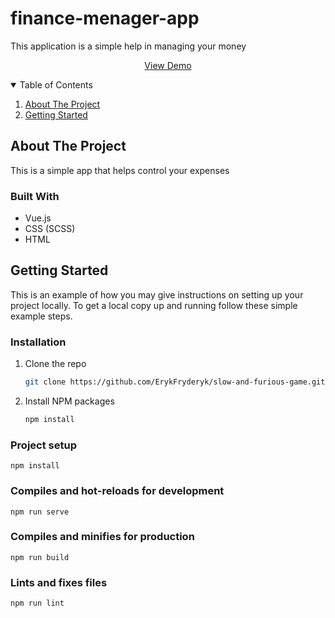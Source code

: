 # finance-menager-app

This application is a simple help in managing your money

<p align="center">
    <a href="https://erykfryderyk.github.io/finance-menager-app/">View Demo</a>
</p>

<!-- TABLE OF CONTENTS -->
<details open="open">
  <summary>Table of Contents</summary>
  <ol>
    <li>
      <a href="#about-the-project">About The Project</a>
    </li>
    <li>
      <a href="#getting-started">Getting Started</a>
    </li>
  </ol>
</details>

<!-- ABOUT THE PROJECT -->
## About The Project

This is a simple app that helps control your expenses 
### Built With

* Vue.js
* CSS (SCSS)
* HTML

<!-- GETTING STARTED -->
## Getting Started

This is an example of how you may give instructions on setting up your project locally.
To get a local copy up and running follow these simple example steps.

### Installation

1. Clone the repo
   ```sh
   git clone https://github.com/ErykFryderyk/slow-and-furious-game.git
   ```
2. Install NPM packages
   ```sh
   npm install
   ```

### Project setup
```
npm install
```

### Compiles and hot-reloads for development
```
npm run serve
```

### Compiles and minifies for production
```
npm run build
```

### Lints and fixes files
```
npm run lint
```




